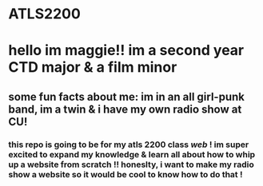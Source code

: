 # ATLS2200


# hello im **maggie**!! im a second year CTD major & a film minor 
## some fun facts about me: im in an all girl-punk band, im a twin & i have my own radio show at CU! 
### this repo is going to be for my atls 2200 class _web_ ! im super excited to expand my knowledge & learn all about how to whip up a website from scratch !! honeslty, i want to make my radio show a website so it would be cool to know how to do that !